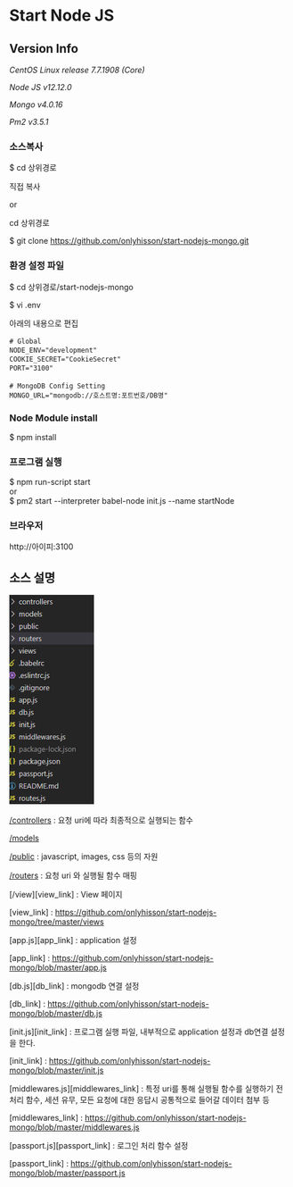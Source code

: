 Start Node JS
=============


Version Info
-------------
*CentOS Linux release 7.7.1908 (Core)*

*Node JS  v12.12.0*

*Mongo    v4.0.16*

*Pm2      v3.5.1*


### 소스복사
$ cd 상위경로

직접 복사

or 

cd 상위경로

$ git clone https://github.com/onlyhisson/start-nodejs-mongo.git


### 환경 설정 파일 
$ cd 상위경로/start-nodejs-mongo

$ vi .env

아래의 내용으로 편집 

```
# Global
NODE_ENV="development"
COOKIE_SECRET="CookieSecret"
PORT="3100"

# MongoDB Config Setting
MONGO_URL="mongodb://호스트명:포트번호/DB명"
```

### Node Module install
$ npm install

### 프로그램 실행
$ npm run-script start   
or   
$ pm2 start --interpreter babel-node init.js --name startNode


### 브라우저 
http://아이피:3100


## 소스 설명
![Alt text](/public/images/project/src_tree.png)   

[/controllers][controllers_link]   : 요청 uri에 따라 최종적으로 실행되는 함수

[controllers_link]: https://github.com/onlyhisson/start-nodejs-mongo/tree/master/controllers

[/models][models_link]   

[models_link]: https://github.com/onlyhisson/start-nodejs-mongo/tree/master/models   

[/public][public_link]   : javascript, images, css 등의 자원   

[public_link]: https://github.com/onlyhisson/start-nodejs-mongo/tree/master/public    

[/routers][routers_link] : 요청 uri 와 실행될 함수 매핑

[routers_link]: https://github.com/onlyhisson/start-nodejs-mongo/tree/master/routers    

[/view][view_link] : View 페이지   

[view_link] : https://github.com/onlyhisson/start-nodejs-mongo/tree/master/views     

[app.js][app_link] : application 설정   

[app_link] : https://github.com/onlyhisson/start-nodejs-mongo/blob/master/app.js       

[db.js][db_link] : mongodb 연결 설정  

[db_link] : https://github.com/onlyhisson/start-nodejs-mongo/blob/master/db.js       

[init.js][init_link] : 프로그램 실행 파일, 내부적으로 application 설정과 db연결 설정을 한다.   

[init_link] : https://github.com/onlyhisson/start-nodejs-mongo/blob/master/init.js       

[middlewares.js][middlewares_link] : 특정 uri를 통해 실행될 함수를 실행하기 전 처리 함수, 세션 유무, 모든 요청에 대한 응답시 공통적으로 들어갈 데이터 첨부 등 

[middlewares_link] : https://github.com/onlyhisson/start-nodejs-mongo/blob/master/middlewares.js         

[passport.js][passport_link] : 로그인 처리 함수 설정   

[passport_link] : https://github.com/onlyhisson/start-nodejs-mongo/blob/master/passport.js      
